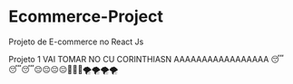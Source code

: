 # Ecommerce-Project
Projeto de E-commerce no React Js

Projeto 1
VAI TOMAR NO CU CORINTHIASN
AAAAAAAAAAAAAAAAA
😴😴😴😔😔😔😔😤😤😤🌪️🌪️🌪️🌪️